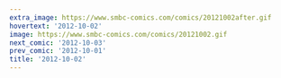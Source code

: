 ```yaml
---
extra_image: https://www.smbc-comics.com/comics/20121002after.gif
hovertext: '2012-10-02'
image: https://www.smbc-comics.com/comics/20121002.gif
next_comic: '2012-10-03'
prev_comic: '2012-10-01'
title: '2012-10-02'
---
```



